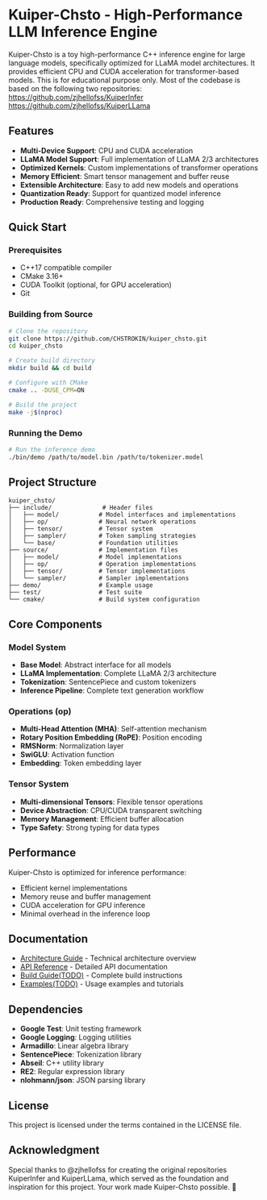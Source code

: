 # Kuiper-Chsto - High-Performance LLM Inference Engine

Kuiper-Chsto is a toy high-performance C++ inference engine for large language models, specifically optimized for LLaMA model architectures. It provides efficient CPU and CUDA acceleration for transformer-based models. This is for educational purpose only. 
Most of the codebase is based on the following two repositories:
https://github.com/zjhellofss/KuiperInfer
https://github.com/zjhellofss/KuiperLLama
## Features

- **Multi-Device Support**: CPU and CUDA acceleration
- **LLaMA Model Support**: Full implementation of LLaMA 2/3 architectures
- **Optimized Kernels**: Custom implementations of transformer operations
- **Memory Efficient**: Smart tensor management and buffer reuse
- **Extensible Architecture**: Easy to add new models and operations
- **Quantization Ready**: Support for quantized model inference
- **Production Ready**: Comprehensive testing and logging

## Quick Start

### Prerequisites

- C++17 compatible compiler
- CMake 3.16+
- CUDA Toolkit (optional, for GPU acceleration)
- Git

### Building from Source

```bash
# Clone the repository
git clone https://github.com/CHSTROKIN/kuiper_chsto.git
cd kuiper_chsto

# Create build directory
mkdir build && cd build

# Configure with CMake
cmake .. -DUSE_CPM=ON

# Build the project
make -j$(nproc)
```

### Running the Demo

```bash
# Run the inference demo
./bin/demo /path/to/model.bin /path/to/tokenizer.model
```

## Project Structure

```
kuiper_chsto/
├── include/              # Header files
│   ├── model/           # Model interfaces and implementations
│   ├── op/              # Neural network operations
│   ├── tensor/          # Tensor system
│   ├── sampler/         # Token sampling strategies
│   └── base/            # Foundation utilities
├── source/              # Implementation files
│   ├── model/           # Model implementations
│   ├── op/              # Operation implementations
│   ├── tensor/          # Tensor implementations
│   └── sampler/         # Sampler implementations
├── demo/                # Example usage
├── test/                # Test suite
└── cmake/               # Build system configuration
```

## Core Components

### Model System
- **Base Model**: Abstract interface for all models
- **LLaMA Implementation**: Complete LLaMA 2/3 architecture
- **Tokenization**: SentencePiece and custom tokenizers
- **Inference Pipeline**: Complete text generation workflow

### Operations (op)
- **Multi-Head Attention (MHA)**: Self-attention mechanism
- **Rotary Position Embedding (RoPE)**: Position encoding
- **RMSNorm**: Normalization layer
- **SwiGLU**: Activation function
- **Embedding**: Token embedding layer

### Tensor System
- **Multi-dimensional Tensors**: Flexible tensor operations
- **Device Abstraction**: CPU/CUDA transparent switching
- **Memory Management**: Efficient buffer allocation
- **Type Safety**: Strong typing for data types

## Performance

Kuiper-Chsto is optimized for inference performance:
- Efficient kernel implementations
- Memory reuse and buffer management
- CUDA acceleration for GPU inference
- Minimal overhead in the inference loop

## Documentation

- [Architecture Guide](docs/ARCHITECTURE.md) - Technical architecture overview
- [API Reference](docs/API_REFERENCE.md) - Detailed API documentation
- [Build Guide(TODO)](docs/BUILD_GUIDE.md) - Complete build instructions
- [Examples(TODO)](docs/EXAMPLES.md) - Usage examples and tutorials

## Dependencies

- **Google Test**: Unit testing framework
- **Google Logging**: Logging utilities
- **Armadillo**: Linear algebra library
- **SentencePiece**: Tokenization library
- **Abseil**: C++ utility library
- **RE2**: Regular expression library
- **nlohmann/json**: JSON parsing library

## License

This project is licensed under the terms contained in the LICENSE file.


## Acknowledgment

Special thanks to @zjhellofss
 for creating the original repositories KuiperInfer and KuiperLLama, which served as the foundation and inspiration for this project. Your work made Kuiper-Chsto possible. 🙏
